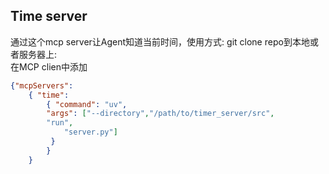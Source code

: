 ## Time server
通过这个mcp server让Agent知道当前时间，使用方式: 
git clone repo到本地或者服务器上:  
在MCP clien中添加
```json
{"mcpServers": 
	{ "time": 
		{ "command": "uv", 
		"args": ["--directory","/path/to/timer_server/src",
		"run",
			"server.py"]
		 } 
		}
	}
```



